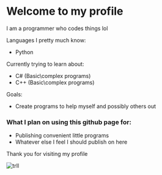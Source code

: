 # Welcome to my profile

I am a programmer who codes things lol

Languages I pretty much know:
* Python

Currently trying to learn about:
* C# (Basic\complex programs)
* C++ (Basic\complex programs)

Goals:
* Create programs to help myself and possibly others out

### What I plan on using this github page for:
* Publishing convenient little programs
* Whatever else I feel I should publish on here

Thank you for visiting my profile

![trll](https://cdn.discordapp.com/attachments/829708125640327248/835436576023642123/822872461245677649.png)
